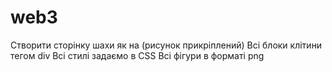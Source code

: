 # web3
Створити сторінку шахи як на (рисунок прикріплений) Всі блоки клітини тегом div Всі стилі задаємо в CSS Всі фігури в форматі png
